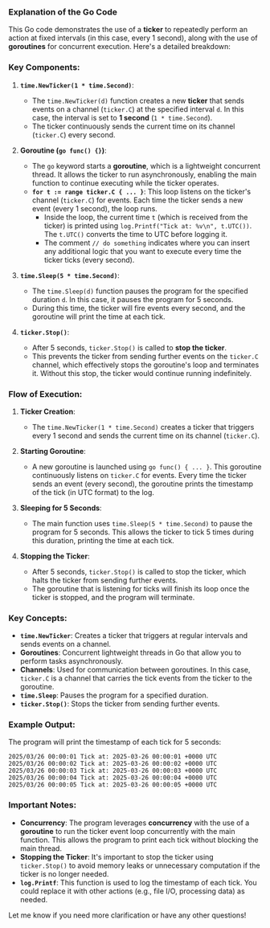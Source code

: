 ### Explanation of the Go Code

This Go code demonstrates the use of a **ticker** to repeatedly perform an action at fixed intervals (in this case, every 1 second), along with the use of **goroutines** for concurrent execution. Here's a detailed breakdown:

### Key Components:

1. **`time.NewTicker(1 * time.Second)`**:
   - The `time.NewTicker(d)` function creates a new **ticker** that sends events on a channel (`ticker.C`) at the specified interval `d`. In this case, the interval is set to **1 second** (`1 * time.Second`).
   - The ticker continuously sends the current time on its channel (`ticker.C`) every second.

2. **Goroutine (`go func() {}`)**:
   - The `go` keyword starts a **goroutine**, which is a lightweight concurrent thread. It allows the ticker to run asynchronously, enabling the main function to continue executing while the ticker operates.
   - **`for t := range ticker.C { ... }`**: This loop listens on the ticker's channel (`ticker.C`) for events. Each time the ticker sends a new event (every 1 second), the loop runs.
     - Inside the loop, the current time `t` (which is received from the ticker) is printed using `log.Printf("Tick at: %v\n", t.UTC())`. The `t.UTC()` converts the time to UTC before logging it.
     - The comment `// do something` indicates where you can insert any additional logic that you want to execute every time the ticker ticks (every second).

3. **`time.Sleep(5 * time.Second)`**:
   - The `time.Sleep(d)` function pauses the program for the specified duration `d`. In this case, it pauses the program for 5 seconds. 
   - During this time, the ticker will fire events every second, and the goroutine will print the time at each tick.

4. **`ticker.Stop()`**:
   - After 5 seconds, `ticker.Stop()` is called to **stop the ticker**. 
   - This prevents the ticker from sending further events on the `ticker.C` channel, which effectively stops the goroutine's loop and terminates it. Without this stop, the ticker would continue running indefinitely.

### Flow of Execution:

1. **Ticker Creation**: 
   - The `time.NewTicker(1 * time.Second)` creates a ticker that triggers every 1 second and sends the current time on its channel (`ticker.C`).

2. **Starting Goroutine**:
   - A new goroutine is launched using `go func() { ... }`. This goroutine continuously listens on `ticker.C` for events. Every time the ticker sends an event (every second), the goroutine prints the timestamp of the tick (in UTC format) to the log.

3. **Sleeping for 5 Seconds**:
   - The main function uses `time.Sleep(5 * time.Second)` to pause the program for 5 seconds. This allows the ticker to tick 5 times during this duration, printing the time at each tick.

4. **Stopping the Ticker**:
   - After 5 seconds, `ticker.Stop()` is called to stop the ticker, which halts the ticker from sending further events.
   - The goroutine that is listening for ticks will finish its loop once the ticker is stopped, and the program will terminate.

### Key Concepts:

- **`time.NewTicker`**: Creates a ticker that triggers at regular intervals and sends events on a channel.
- **Goroutines**: Concurrent lightweight threads in Go that allow you to perform tasks asynchronously.
- **Channels**: Used for communication between goroutines. In this case, `ticker.C` is a channel that carries the tick events from the ticker to the goroutine.
- **`time.Sleep`**: Pauses the program for a specified duration.
- **`ticker.Stop()`**: Stops the ticker from sending further events.

### Example Output:
The program will print the timestamp of each tick for 5 seconds:
```
2025/03/26 00:00:01 Tick at: 2025-03-26 00:00:01 +0000 UTC
2025/03/26 00:00:02 Tick at: 2025-03-26 00:00:02 +0000 UTC
2025/03/26 00:00:03 Tick at: 2025-03-26 00:00:03 +0000 UTC
2025/03/26 00:00:04 Tick at: 2025-03-26 00:00:04 +0000 UTC
2025/03/26 00:00:05 Tick at: 2025-03-26 00:00:05 +0000 UTC
```

### Important Notes:
- **Concurrency**: The program leverages **concurrency** with the use of a **goroutine** to run the ticker event loop concurrently with the main function. This allows the program to print each tick without blocking the main thread.
- **Stopping the Ticker**: It's important to stop the ticker using `ticker.Stop()` to avoid memory leaks or unnecessary computation if the ticker is no longer needed.
- **`log.Printf`**: This function is used to log the timestamp of each tick. You could replace it with other actions (e.g., file I/O, processing data) as needed.

Let me know if you need more clarification or have any other questions!